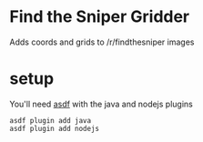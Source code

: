 # Find the Sniper Gridder

Adds coords and grids to /r/findthesniper images

# setup

You'll need [asdf](https://asdf-vm.com/) with the java and nodejs plugins

```shell
asdf plugin add java
asdf plugin add nodejs
```
